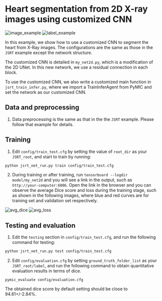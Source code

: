 # Heart segmentation from 2D X-ray images using customized CNN

![image_example](../JSRT/picture/JPCLN001.png)
![label_example](../JSRT/picture/JPCLN001_seg.png)

In this example, we show how to use a customized CNN to segment the heart from X-Ray images. The configurations are the same as those in the `JSRT` example except the network structure. 

The customized CNN is detailed in `my_net2d.py`, which is a modification of the 2D UNet. In this new network, we use a residual connection in each block. 

To use the customized CNN, we also write a customized main function in `jsrt_train_infer.py`, where we import a TrainInferAgent from PyMIC and set the network as our customized CNN.

## Data and preprocessing
1. Data preprocessing is the same as that in the the `JSRT` example. Please follow that example for details.

## Training
1. Edit `config/train_test.cfg` by setting the value of `root_dir` as your `JSRT_root`, and start to train by running:
 
```bash
python jsrt_net_run.py train config/train_test.cfg
```

2. During training or after training, run `tensorboard --logdir model/my_net2d` and you will see a link in the output, such as `http://your-computer:6006`. Open the link in the browser and you can observe the average Dice score and loss during the training stage, such as shown in the following images, where blue and red curves are for training set and validation set respectively. 

![avg_dice](./picture/jsrt2_avg_dice.png)
![avg_loss](./picture/jsrt2_avg_loss.png)

## Testing and evaluation
1. Edit the `testing` section in `config/train_test.cfg`, and run the following command for testing:
 
```bash
python jsrt_net_run.py test config/train_test.cfg
```

2. Edit `config/evaluation.cfg` by setting `ground_truth_folder_list` as your `JSRT_root/label`, and run the following command to obtain quantitative evaluation results in terms of dice.

```
pymic_evaluate config/evaluation.cfg
```

The obtained dice score by default setting should be close to 94.61+/-2.84%. 
